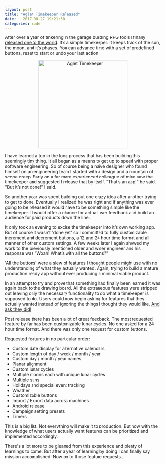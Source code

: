 ```yaml
---
layout: post
title: "Aglet Timekeeper Released"
date:   2017-08-27 19:21:30
categories: code
---
```


After over a year of tinkering in the garage building RPG tools I finally [released one to the world](http://aglet.io/tools/timekeeper/). It’s a simple timekeeper. It keeps track of the sun, the moon, and it’s phases. You can advance time with a set of predefined buttons, reset to start or undo your last action.

<div style="text-align: center; margin-bottom: 15px;">
<img width="287" alt="Aglet Timekeeper" src="https://user-images.githubusercontent.com/925980/29755139-c711c6d4-8b58-11e7-886b-e9c17ce0ffc4.png">
</div>

I have learned a ton in the long process that has been building this seemingly tiny thing. It all began as a means to get up to speed with proper software engineering. So of course being a naive designer who found himself on an engineering team I started with a design and a mountain of scope creep. Early on a far more experienced colleague of mine saw the timekeeper and suggested I release that by itself. “That’s an app!” he said. "But it’s not done!” I said.

So another year was spent building out one crazy idea after another trying to get to done. Eventually I realized he was right and if anything was ever going to be released it would have to be something simple like the timekeeper. It would offer a chance for actual user feedback and build an audience for paid products down the line.

It only took an evening to excise the timekeeper into it’s own working app. But of course it wasn’t 'done yet' so I committed to fully customizable increment and decrement buttons, a 12 and 24 hour time format and all manner of other custom settings. A few weeks later I again showed my work to the previously mentioned older and wiser engineer and his response was “Woah! What’s with all the buttons?”

'All the buttons' were a slew of features I thought people might use with no understanding of what they actually wanted. Again, trying to build a mature production ready app without ever producing a minimal viable product.

In an attempt to try and prove that something had finally been learned it was again back to the drawing board. All the extraneous features were stripped out leaving only the necessary functionality to do what a timekeeper is supposed to do. Users could now begin asking for features that they actually wanted instead of ignoring the things I thought they would like. [And ask they did!](https://www.reddit.com/r/DnDBehindTheScreen/comments/6w9vsx/free_timekeeper_app_i_made_for_your_games/)

Post release there has been a lot of great feedback. The most requested feature by far has been customizable lunar cycles. No one asked for a 24 hour time format. And there was only one request for custom buttons.

Requested features in no particular order:

* Custom date display for alternative calendars
* Custom length of day / week / month / year
* Custom day / month / year names
* Planar alignment
* Custom lunar cycles
* Multiple moons each with unique lunar cycles
* Multiple suns
* Holidays and special event tracking
* Weather
* Customizable buttons
* Import / Export data across machines
* Android release
* Campaign setting presets
* Timers

This is a big list. Not everything will make it to production. But now with the knowledge of what users actually want features can be prioritized and implemented accordingly.

There's a lot more to be gleaned from this experience and plenty of learnings to come. But after a year of learning by doing I can finally say mission accomplished! Now on to those feature requests...
